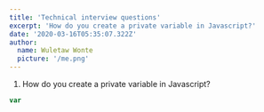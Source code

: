 ```yaml
---
title: 'Technical interview questions'
excerpt: 'How do you create a private variable in Javascript?'
date: '2020-03-16T05:35:07.322Z'
author:
  name: Wuletaw Wonte
  picture: '/me.png'
---
```


1. How do you create a private variable in Javascript?

```jsx
var 
```